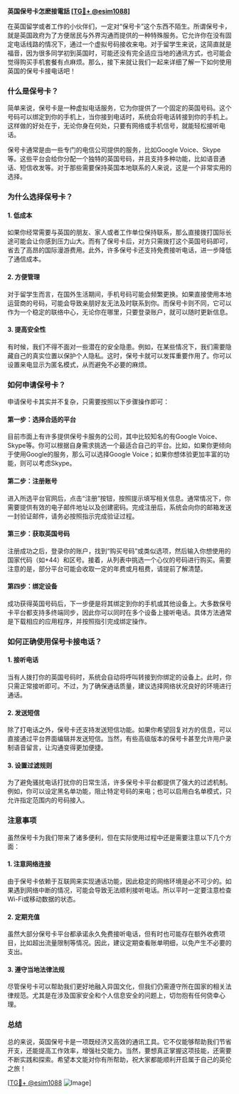 **英国保号卡怎麽接電話 [[TG💪+ @esim1088](https://t.me/s/esim1088)]**

在英国留学或者工作的小伙伴们，一定对“保号卡”这个东西不陌生。所谓保号卡，就是英国政府为了方便居民与外界沟通而提供的一种特殊服务。它允许你在没有固定电话线路的情况下，通过一个虚拟号码接收来电。对于留学生来说，这简直就是福音，因为很多同学初到英国时，可能还没有完全适应当地的通讯方式，也可能会觉得购买手机套餐有点麻烦。那么，接下来就让我们一起来详细了解一下如何使用英国的保号卡接电话吧！

### **什么是保号卡？**

简单来说，保号卡是一种虚拟电话服务，它为你提供了一个固定的英国号码。这个号码可以绑定到你的手机上，当你接到电话时，系统会将电话转接到你的手机上。这样做的好处在于，无论你身在何处，只要有网络或手机信号，就能轻松接听电话。

保号卡通常是由一些专门的电信公司提供的服务，比如Google Voice、Skype等。这些平台会给你分配一个独特的英国号码，并且支持多种功能，比如语音通话、短信收发等。对于那些需要保持英国本地联系的人来说，这是一个非常实用的选择。

### **为什么选择保号卡？**

#### **1. 低成本**
如果你经常需要与英国的朋友、家人或者工作单位保持联系，那么直接拨打国际长途可能会让你感到压力山大。而有了保号卡后，对方只需拨打这个英国号码即可，省去了高昂的国际漫游费用。此外，许多保号卡还支持免费接听电话，进一步降低了通信成本。

#### **2. 方便管理**
对于留学生而言，在国外生活期间，手机号码可能会频繁更换。如果直接使用本地运营商的号码，可能会导致亲朋好友无法及时联系到你。而保号卡则不同，它可以作为一个稳定的联络中心，无论你在哪里，只要登录账户，就可以随时更新信息。

#### **3. 提高安全性**
有时候，我们不得不面对一些潜在的安全隐患。例如，在某些情况下，我们需要隐藏自己的真实位置以保护个人隐私。这时，保号卡就可以发挥重要作用了。你可以设置来电显示为匿名模式，从而避免不必要的麻烦。

### **如何申请保号卡？**

申请保号卡其实并不复杂，只需要按照以下步骤操作即可：

#### **第一步：选择合适的平台**
目前市面上有许多提供保号卡服务的公司，其中比较知名的有Google Voice、Skype等。你可以根据自身需求挑选一个最适合自己的平台。比如，如果你更倾向于使用Google的服务，那么可以选择Google Voice；如果你想体验更加丰富的功能，则可以考虑Skype。

#### **第二步：注册账号**
进入所选平台官网后，点击“注册”按钮，按照提示填写相关信息。通常情况下，你需要提供有效的电子邮件地址以及创建密码。完成注册后，系统会向你的邮箱发送一封验证邮件，请务必按照指示完成验证过程。

#### **第三步：获取英国号码**
注册成功之后，登录你的账户，找到“购买号码”或类似选项，然后输入你想使用的国家代码（如+44）和区号。接着，从列表中挑选一个心仪的号码进行购买。需要注意的是，部分平台可能会收取一定的年费或月租费，请提前了解清楚。

#### **第四步：绑定设备**
成功获得英国号码后，下一步便是将其绑定到你的手机或其他设备上。大多数保号卡平台都支持多终端同步，因此你可以同时在多个设备上接听电话。具体方法通常是下载相应的应用程序，并按照指引完成绑定操作。

### **如何正确使用保号卡接电话？**

#### **1. 接听电话**
当有人拨打你的英国号码时，系统会自动将呼叫转接到你绑定的设备上。此时，你只需正常接听即可。不过，为了确保通话质量，建议选择网络状况良好的环境进行通话。

#### **2. 发送短信**
除了打电话之外，保号卡还支持发送短信功能。如果你希望回复对方的信息，可以直接通过平台界面编辑并发送短信。当然，有些高级版本的保号卡甚至允许用户录制语音留言，让沟通变得更加便捷。

#### **3. 设置过滤规则**
为了避免骚扰电话打扰你的日常生活，许多保号卡平台都提供了强大的过滤机制。例如，你可以设定黑名单功能，阻止特定号码的来电；也可以启用白名单模式，只允许指定范围内的号码接入。

### **注意事项**

虽然保号卡为我们带来了诸多便利，但在实际使用过程中还是需要注意以下几个方面：

#### **1. 注意网络连接**
由于保号卡依赖于互联网来实现通话功能，因此稳定的网络环境是必不可少的。如果遇到网络中断的情况，可能会导致无法顺利接听电话。所以平时一定要注意检查Wi-Fi或移动数据的状态。

#### **2. 定期充值**
虽然大部分保号卡平台都承诺永久免费接听电话，但有时也可能存在额外收费项目，比如超出流量限制等情况。因此，建议定期查看账单明细，以免产生不必要的支出。

#### **3. 遵守当地法律法规**
尽管保号卡可以帮助我们更好地融入异国文化，但我们仍需遵守所在国家的相关法律规范。尤其是在涉及国家安全和个人信息安全的问题上，切勿抱有任何侥幸心理。

### **总结**

总的来说，英国保号卡是一项既经济又高效的通讯工具。它不仅能够帮助我们节省开支，还能提高工作效率，增强社交能力。当然，要想真正掌握这项技能，还需要不断实践和探索。希望本文能对你有所帮助，祝大家都能顺利开启属于自己的英伦之旅！

[[TG💪+ @esim1088](https://t.me/s/esim1088) ![Image](https://i.postimg.cc/4NQfJmqS/Snipaste-2025-05-13-00-14-12.png)]